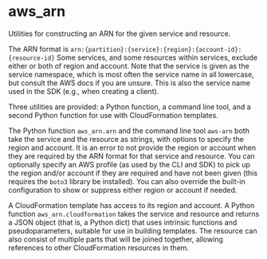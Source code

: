 # aws_arn
Utilities for constructing an ARN for the given service and resource.

The ARN format is `arn:{partition}:{service}:{region}:{account-id}:{resource-id}`
Some services, and some resources within services, exclude either or both of
region and account. Note that the service is given as the service namespace, 
which is most often the service name in all lowercase, but consult the AWS docs
if you are unsure. This is also the service name used in the SDK (e.g., when
creating a client).

Three utilities are provided: a Python function, a command line tool, and a
second Python function for use with CloudFormation templates.

The Python function `aws_arn.arn` and the command line tool `aws-arn` both
take the service and the resource as strings, with options to specify the
region and account. It is an error to not provide the region or account when
they are required by the ARN format for that service and resource. You can
optionally specify an AWS profile (as used by the CLI and SDK) to pick up the
region and/or account if they are required and have not been given (this
requires the `boto3` library be installed). You can also override the built-in
configuration to show or suppress either region or account if needed.

A CloudFormation template has access to its region and account. A Python
function `aws_arn.cloudformation` takes the service and resource and returns a
JSON object (that is, a Python dict) that uses intrinsic functions and
pseudoparameters, suitable for use in building templates. The resource can also
consist of multiple parts that will be joined together, allowing references to
other CloudFormation resources in them.